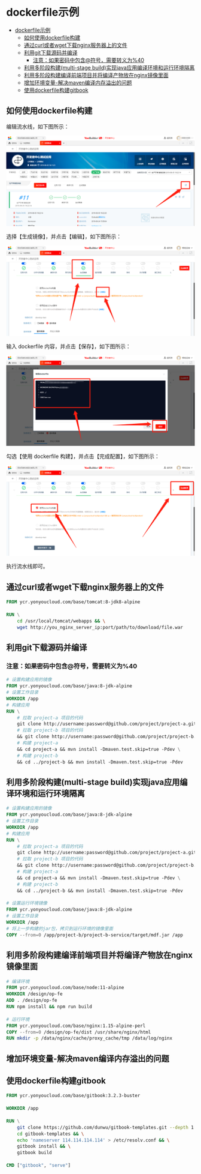 # dockerfile示例

- [dockerfile示例](#dockerfile示例)
  - [如何使用dockerfile构建](#如何使用dockerfile构建)
  - [通过curl或者wget下载nginx服务器上的文件](#通过curl或者wget下载nginx服务器上的文件)
  - [利用git下载源码并编译](#利用git下载源码并编译)
    - [注意：如果密码中包含@符号，需要转义为%40](#注意如果密码中包含符号需要转义为40)
  - [利用多阶段构建(multi-stage build)实现java应用编译环境和运行环境隔离](#利用多阶段构建multi-stage-build实现java应用编译环境和运行环境隔离)
  - [利用多阶段构建编译前端项目并将编译产物放在nginx镜像里面](#利用多阶段构建编译前端项目并将编译产物放在nginx镜像里面)
  - [增加环境变量-解决maven编译内存溢出的问题](#增加环境变量-解决maven编译内存溢出的问题)
  - [使用dockerfile构建gitbook](#使用dockerfile构建gitbook)

## 如何使用dockerfile构建

编辑流水线，如下图所示：

![dockerfile_demo_01](./images/dockerfile_demo_01.png)

选择【生成镜像】，并点击【编辑】，如下图所示：

![dockerfile_demo_02](./images/dockerfile_demo_02.png)

输入 dockerfile 内容，并点击【保存】，如下图所示：

![dockerfile_demo_03](./images/dockerfile_demo_03.png)

勾选【使用 dockerfile 构建】，并点击【完成配置】，如下图所示：

![dockerfile_demo_04](./images/dockerfile_demo_04.png)

执行流水线即可。

## 通过curl或者wget下载nginx服务器上的文件

```dockerfile
FROM ycr.yonyoucloud.com/base/tomcat:8-jdk8-alpine

RUN \
    cd /usr/local/tomcat/webapps && \
    wget http://you_nginx_server_ip:port/path/to/download/file.war
```

## 利用git下载源码并编译

### 注意：如果密码中包含@符号，需要转义为%40

```dockerfile
# 设置构建应用的镜像
FROM ycr.yonyoucloud.com/base/java:8-jdk-alpine
# 设置工作目录
WORKDIR /app
# 构建应用
RUN \
	# 拉取 project-a 项目的代码
	git clone http://username:password@github.com/project/project-a.git -b master \
	# 拉取 project-b 项目的代码
	&& git clone http://username:password@github.com/project/project-b.git -b master \
	# 构建 project-a
	&& cd project-a && mvn install -Dmaven.test.skip=true -Pdev \
	# 构建 project-b
	&& cd ../project-b && mvn install -Dmaven.test.skip=true -Pdev
```

## 利用多阶段构建(multi-stage build)实现java应用编译环境和运行环境隔离

```dockerfile
# 设置构建应用的镜像
FROM ycr.yonyoucloud.com/base/java:8-jdk-alpine
# 设置工作目录
WORKDIR /app
# 构建应用
RUN \
	# 拉取 project-a 项目的代码
	git clone http://username:password@github.com/project/project-a.git -b master \
	# 拉取 project-b 项目的代码
	&& git clone http://username:password@github.com/project/project-b.git -b master \
	# 构建 project-a
	&& cd project-a && mvn install -Dmaven.test.skip=true -Pdev \
	# 构建 project-b
	&& cd ../project-b && mvn install -Dmaven.test.skip=true -Pdev

# 设置运行环境镜像
FROM ycr.yonyoucloud.com/base/java:8-jdk-alpine
# 设置工作目录
WORKDIR /app
# 将上一步构建的jar包，拷贝到运行环境的镜像里面
COPY --from=0 /app/project-b/project-b-service/target/mdf.jar /app
```

## 利用多阶段构建编译前端项目并将编译产物放在nginx镜像里面

```dockerfile
# 编译环境
FROM ycr.yonyoucloud.com/base/node:11-alpine
WORKDIR /design/op-fe
ADD . /design/op-fe
RUN npm install && npm run build

# 运行环境
FROM ycr.yonyoucloud.com/base/nginx:1.15-alpine-perl
COPY --from=0 /design/op-fe/dist /usr/share/nginx/html
RUN mkdir -p /data/nginx/cache/proxy_cache/tmp /data/log/nginx
```

## 增加环境变量-解决maven编译内存溢出的问题


## 使用dockerfile构建gitbook

```dockerfile
FROM ycr.yonyoucloud.com/base/gitbook:3.2.3-buster

WORKDIR /app

RUN \
    git clone https://github.com/dunwu/gitbook-templates.git --depth 1 && \
    cd gitbook-templates && \
    echo 'nameserver 114.114.114.114' > /etc/resolv.conf && \
    gitbook install && \
    gitbook build

CMD ["gitbook", "serve"]
```
